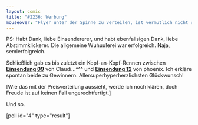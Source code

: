 ```yaml
---
layout: comic
title: "#2236: Werbung"
mouseover: "Flyer unter der Spinne zu verteilen, ist vermutlich nicht sooo schwer."
---
```


PS:
Habt Dank, liebe Einsendererer, und habt ebenfallsigen Dank, liebe Abstimmklickerer. Die allgemeine Wuhuu!erei war erfolgreich.
Naja, semierfolgreich.

Schließlich gab es bis zuletzt ein Kopf-an-Kopf-Rennen zwischen <a href="http://www.fonflatter.de/bilder/halloween2011/09s.jpg" title="Einsendung 09" target="_blank"><strong>Einsendung 09</strong></a> von Claudi...^^^ und <a href="http://www.fonflatter.de/bilder/halloween2011/12s.jpg" title="Einsendung 12" target="_blank"><strong>Einsendung 12</strong></a> von phoenix. Ich erkläre spontan beide zu Gewinnern. Allersuperhyperherzlichsten Glückwunsch!

[Wie das mit der Preisverteilung aussieht, werde ich noch klären, doch Freude ist auf keinen Fall ungerechtfertigt.]

Und so.

[poll id="4" type="result"]

